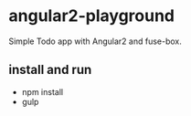 # angular2-playground
Simple Todo app with Angular2 and fuse-box.

## install and run
* npm install
* gulp

